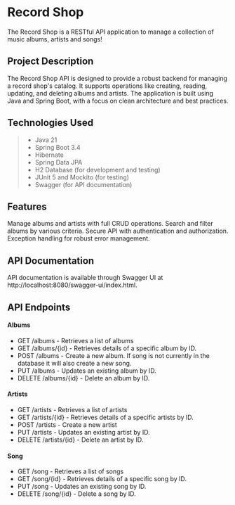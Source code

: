 # Record Shop

The Record Shop is a RESTful API application to manage a collection of music albums, artists and songs! 

## Project Description

The Record Shop API is designed to provide a robust backend for managing a record shop's catalog. It supports operations like creating, reading, updating, and deleting albums and artists. The application is built using Java and Spring Boot, with a focus on clean architecture and best practices.

## Technologies Used

> * Java 21
> * Spring Boot 3.4
> * Hibernate
> * Spring Data JPA
> * H2 Database (for development and testing)
> * JUnit 5 and Mockito (for testing)
> * Swagger (for API documentation)

## Features
Manage albums and artists with full CRUD operations.
Search and filter albums by various criteria.
Secure API with authentication and authorization.
Exception handling for robust error management.

## API Documentation
API documentation is available through Swagger UI at http://localhost:8080/swagger-ui/index.html.

## API Endpoints

#### Albums

* GET /albums - Retrieves a list of albums
* GET /albums/{id} - Retrieves details of a specific album by ID.
* POST /albums - Create a new album. If song is not currently in the database it will also create a new song.
* PUT /albums - Updates an existing album by ID.
* DELETE /albums/{id} - Delete an album by ID.

#### Artists

* GET /artists - Retrieves a list of artists
* GET /artists/{id} - Retrieves details of a specific artists by ID.
* POST /artists - Create a new artist
* PUT /artists - Updates an existing artist by ID.
* DELETE /artists/{id} - Delete an artist by ID.

#### Song

* GET /song - Retrieves a list of songs
* GET /song/{id} - Retrieves details of a specific song by ID.
* PUT /song - Updates an existing song by ID.
* DELETE /song/{id} - Delete a song by ID.
